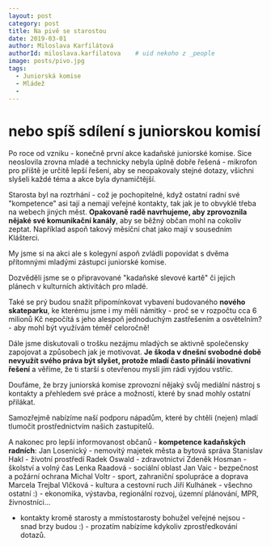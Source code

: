 ```yaml
---
layout: post
category: post
title: Na pivě se starostou  
date: 2019-03-01
author: Miloslava Karfilátová
authorId: miloslava.karfilatova    # uid nekoho z _people
image: posts/pivo.jpg
tags:
  - Juniorská komise
  - Mládež
  - 
---
```


# nebo spíš sdílení s juniorskou komisí 

Po roce od vzniku - konečně první akce kadaňské juniorské komise. 
Sice neoslovila zrovna mladé a technicky nebyla úplně dobře řešená - mikrofon pro příště je určitě lepší řešení, aby se neopakovaly stejné 
dotazy, všichni slyšeli každé téma a akce byla dynamičtější. 

Starosta byl na roztrhání - což je pochopitelné, když ostatní radní své "kompetence" asi tají a nemají veřejné kontakty, tak jak je to obvyklé
třeba na webech jiných měst. **Opakovaně radě navrhujeme, aby zprovoznila nějaké své komunikační kanály**, aby se běžný občan mohl na cokoliv 
zeptat. Například aspoň takový měsíční chat jako mají v sousedním Klášterci.

My jsme si na akci ale s kolegyní aspoň zvládli popovídat s dvěma přítomnými mladými zástupci juniorské komise.

Dozvěděli jsme se o připravované "kadaňské slevové kartě" či jejich plánech v kulturních aktivitách pro mladé. 

Také se prý budou snažit připomínkovat vybavení budovaného **nového skateparku**, ke kterému jsme i my měli námitky - proč se v rozpočtu cca 
6 milionů Kč nepočítá s jeho alespoň jednoduchým zastřešením a osvětelním? - aby mohl být využívám téměř celoročně!   

Dále jsme diskutovali o trošku nezájmu mladých se aktivně společensky zapojovat a způsobech jak je motivovat.
**Je škoda v dnešní svobodné době nevyužít svého práva být slyšet, protože mladí často přináší inovativní řešení** a věříme, že ti starší
s otevřenou myslí jim rádi vyjdou vstříc. 

Doufáme, že brzy juniorská komise zprovozní nějaký svůj mediální nástroj s kontakty a přehledem své práce a možností, které by snad mohly 
ostatní přilákat.

Samozřejmě nabízíme naší podporu nápadům, které by chtěli (nejen) mladí tlumočit prostřednictvím našich zastupitelů.

A nakonec pro lepší informovanost občanů - **kompetence kadaňských radních**:
Jan Losenický - nemovitý majetek města a bytová správa
Stanislav Hakl - životní prostředí
Radek Oswald - zdravotnictví
Zdeněk Hosman - školství a volný čas
Lenka Raadová - sociální oblast
Jan Vaic - bezpečnost a požární ochrana
Michal Voltr - sport, zahraniční spolupráce a doprava
Marcela Trejbal Vlčková - kultura a cestovní ruch
Jiří Kulhánek - všechno ostatní :) - ekonomika, výstavba, regionální rozvoj, územní plánování, MPR, živnostníci...

- kontakty kromě starosty a mmístostarosty bohužel veřejné nejsou - snad brzy budou :) - prozatím nabízíme kdykoliv zprostředkování dotazů.


